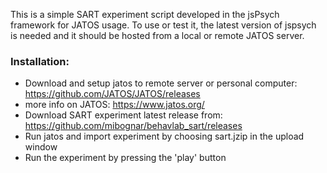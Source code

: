 This is a simple SART experiment script developed in the jsPsych framework for JATOS usage. To use or test it,
the latest version of jspsych is needed and it should be hosted from a local or remote JATOS server.
### Installation:
- Download and setup jatos to remote server or personal computer: https://github.com/JATOS/JATOS/releases
- more info on JATOS:  https://www.jatos.org/
- Download SART experiment latest release from: https://github.com/mibognar/behavlab_sart/releases
- Run jatos and import experiment by choosing sart.jzip in the upload window
- Run the experiment by pressing the 'play' button
